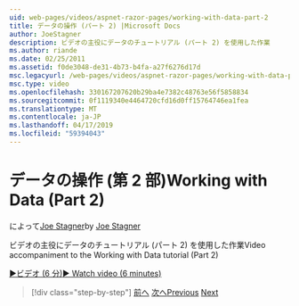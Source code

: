 ```yaml
---
uid: web-pages/videos/aspnet-razor-pages/working-with-data-part-2
title: データの操作 (パート 2) |Microsoft Docs
author: JoeStagner
description: ビデオの主役にデータのチュートリアル (パート 2) を使用した作業
ms.author: riande
ms.date: 02/25/2011
ms.assetid: f0de3048-de31-4b73-b4fa-a27f6276d17d
msc.legacyurl: /web-pages/videos/aspnet-razor-pages/working-with-data-part-2
msc.type: video
ms.openlocfilehash: 330167207620b29ba4e7382c48763e56f5858834
ms.sourcegitcommit: 0f1119340e4464720cfd16d0ff15764746ea1fea
ms.translationtype: MT
ms.contentlocale: ja-JP
ms.lasthandoff: 04/17/2019
ms.locfileid: "59394043"
---
```

# <a name="working-with-data-part-2"></a><span data-ttu-id="bdb2d-103">データの操作 (第 2 部)</span><span class="sxs-lookup"><span data-stu-id="bdb2d-103">Working with Data (Part 2)</span></span>

<span data-ttu-id="bdb2d-104">によって[Joe Stagner](https://github.com/JoeStagner)</span><span class="sxs-lookup"><span data-stu-id="bdb2d-104">by [Joe Stagner](https://github.com/JoeStagner)</span></span>

<span data-ttu-id="bdb2d-105">ビデオの主役にデータのチュートリアル (パート 2) を使用した作業</span><span class="sxs-lookup"><span data-stu-id="bdb2d-105">Video accompaniment to the Working with Data tutorial (Part 2)</span></span>

[<span data-ttu-id="bdb2d-106">&#9654;ビデオ (6 分)</span><span class="sxs-lookup"><span data-stu-id="bdb2d-106">&#9654; Watch video (6 minutes)</span></span>](https://channel9.msdn.com/Blogs/ASP-NET-Site-Videos/working-with-data-part-2)

> [!div class="step-by-step"]
> <span data-ttu-id="bdb2d-107">[前へ](working-with-data-part-1.md)
> [次へ](displaying-data-in-a-grid.md)</span><span class="sxs-lookup"><span data-stu-id="bdb2d-107">[Previous](working-with-data-part-1.md)
[Next](displaying-data-in-a-grid.md)</span></span>
